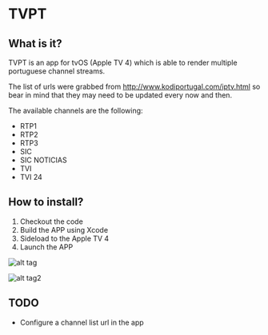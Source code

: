 # TVPT

## What is it?

TVPT is an app for tvOS (Apple TV 4) which is able to render multiple portuguese channel streams.

The list of urls were grabbed from http://www.kodiportugal.com/iptv.html so bear in mind that they may need to be updated every now and then.

The available channels are the following:
- RTP1
- RTP2
- RTP3
- SIC
- SIC NOTICIAS
- TVI
- TVI 24

## How to install?

1. Checkout the code
2. Build the APP using Xcode
3. Sideload to the Apple TV 4
4. Launch the APP

![alt tag](https://github.com/carlosesteves/tvpt/blob/master/imgs/ss1.png)


![alt tag2](https://github.com/carlosesteves/tvpt/blob/master/imgs/ss2.png)

## TODO

- Configure a channel list url in the app
